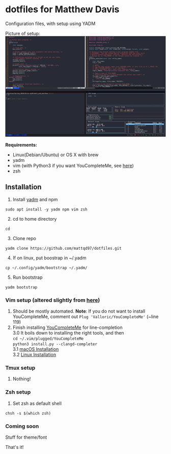 # dotfiles for Matthew Davis
Configuration files, with setup using YADM

Picture of setup:
![Setup Picture](https://github.com/mattqd97/dotfiles/blob/master/.config/setup_pic.png)

**Requirements:**  
- Linux(Debian/Ubuntu) or OS X with brew  
- yadm  
- vim (with Python3 if you want YouCompleteMe, see [here](https://github.com/ycm-core/YouCompleteMe/wiki/Building-Vim-from-source))  
- zsh  

## Installation
1. Install [yadm](https://yadm.io/docs/install) and npm
```
sudo apt install -y yadm npm vim zsh
```
2. cd to home directory
```
cd
```
3. Clone repo
```
yadm clone https://github.com/mattqd97/dotfiles.git
```
4. If on linux, put boostrap in ~/.yadm
```
cp ~/.config/yadm/bootstrap ~/.yadm/
```
5. Run bootstrap
```
yadm bootstrap
```

### Vim setup (altered slightly from [here](https://github.com/mattqd97/.vim))
1. Should be mostly automated. 
  **Note**: If you do not want to install YouCompleteMe, comment out `Plug 'Valloric/YouCompleteMe'` (~line 119)  
2. Finish installing [YouCompleteMe](https://github.com/ycm-core/YouCompleteMe) for line-completion  
  3.0 It boils down to installing the right tools, and then  
    `cd ~/.vim/plugged/YouCompleteMe`  
    `python3 install.py --clangd-completer`  
  3.1 [macOS Installation](https://github.com/ycm-core/YouCompleteMe#macos)  
  3.2 [Linux Installation](https://github.com/ycm-core/YouCompleteMe#linux-64-bit)  
  
### Tmux setup
1. Nothing!

### Zsh setup
1. Set zsh as default shell
```
chsh -s $(which zsh)
```

### Coming soon
Stuff for theme/font

That's it!
